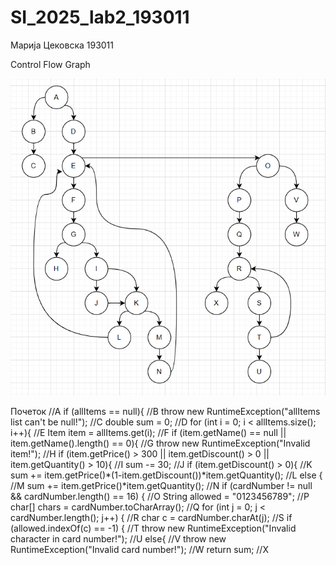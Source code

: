# SI_2025_lab2_193011

Марија Цековска 193011

Control Flow Graph

![Control Flow Graph](Capture1.PNG)

Почеток  //А
if (allItems == null){  //B
throw new RuntimeException("allItems list can't be null!");  //C
double sum = 0;  //D
for (int i = 0; i < allItems.size(); i++){  //E
Item item = allItems.get(i);  //F
if (item.getName() == null || item.getName().length() == 0){  //G
throw new RuntimeException("Invalid item!");  //H
if (item.getPrice() > 300 || item.getDiscount() > 0 || item.getQuantity() > 10){  //I
sum -= 30;  //J
if (item.getDiscount() > 0){  //K
sum += item.getPrice()*(1-item.getDiscount())*item.getQuantity();  //L
else {  //M
sum += item.getPrice()*item.getQuantity();  //N
if (cardNumber != null && cardNumber.length() == 16) {  //O
String allowed = "0123456789";  //P
char[] chars = cardNumber.toCharArray();  //Q
for (int j = 0; j < cardNumber.length(); j++) {  //R
char c = cardNumber.charAt(j);  //S
if (allowed.indexOf(c) == -1) {  //T
throw new RuntimeException("Invalid character in card number!");  //U
else{  //V
throw new RuntimeException("Invalid card number!");  //W
return sum;  //X

